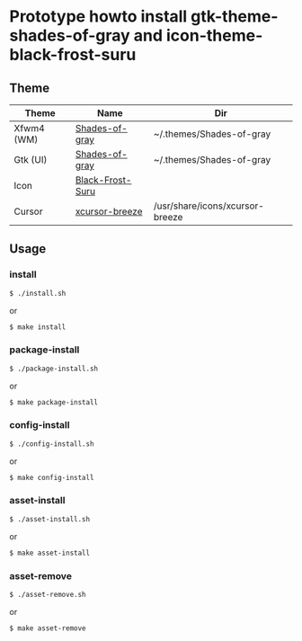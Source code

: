 
# Prototype howto install gtk-theme-shades-of-gray and icon-theme-black-frost-suru

## Theme

| Theme | Name | Dir |
| --- | --- | --- |
| Xfwm4 (WM) | [Shades-of-gray](https://github.com/WernerFP/Shades-of-gray-theme) | ~/.themes/Shades-of-gray |
| Gtk (UI) | [Shades-of-gray](https://github.com/WernerFP/Shades-of-gray-theme) | ~/.themes/Shades-of-gray |
| Icon | [Black-Frost-Suru](https://github.com/rtlewis88/rtl88-Themes/tree/Nord-Black-Frost/Black-Frost-Suru) |
| Cursor | [xcursor-breeze](https://discover.manjaro.org/packages/xcursor-breeze) | /usr/share/icons/xcursor-breeze |



## Usage

### install

``` sh
$ ./install.sh
```

or

``` sh
$ make install
```


### package-install

``` sh
$ ./package-install.sh
```

or

``` sh
$ make package-install
```


### config-install

``` sh
$ ./config-install.sh
```

or

``` sh
$ make config-install
```


### asset-install

``` sh
$ ./asset-install.sh
```

or

``` sh
$ make asset-install
```


### asset-remove

``` sh
$ ./asset-remove.sh
```

or

``` sh
$ make asset-remove
```
